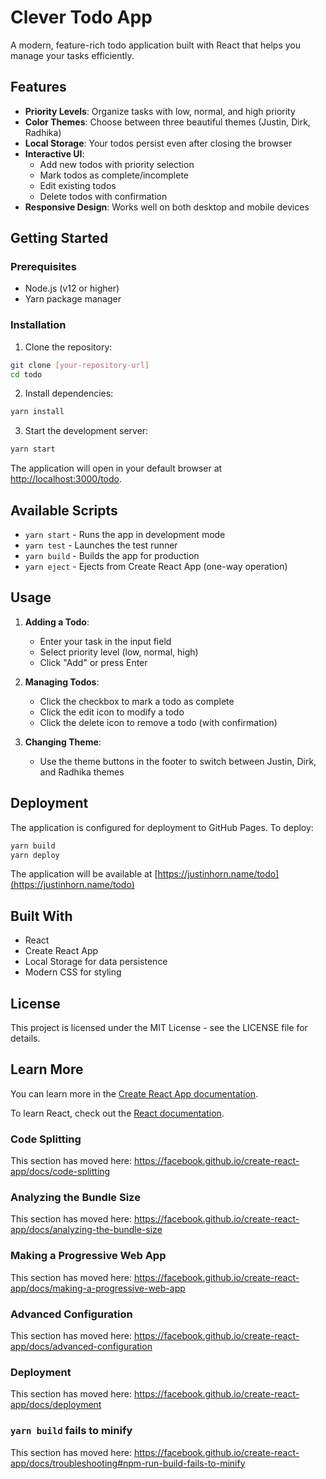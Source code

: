 # Clever Todo App

A modern, feature-rich todo application built with React that helps you manage your tasks efficiently.

## Features

- **Priority Levels**: Organize tasks with low, normal, and high priority
- **Color Themes**: Choose between three beautiful themes (Justin, Dirk, Radhika)
- **Local Storage**: Your todos persist even after closing the browser
- **Interactive UI**: 
  - Add new todos with priority selection
  - Mark todos as complete/incomplete
  - Edit existing todos
  - Delete todos with confirmation
- **Responsive Design**: Works well on both desktop and mobile devices

## Getting Started

### Prerequisites

- Node.js (v12 or higher)
- Yarn package manager

### Installation

1. Clone the repository:
```bash
git clone [your-repository-url]
cd todo
```

2. Install dependencies:
```bash
yarn install
```

3. Start the development server:
```bash
yarn start
```

The application will open in your default browser at [http://localhost:3000/todo](http://localhost:3000/todo).

## Available Scripts

- `yarn start` - Runs the app in development mode
- `yarn test` - Launches the test runner
- `yarn build` - Builds the app for production
- `yarn eject` - Ejects from Create React App (one-way operation)

## Usage

1. **Adding a Todo**:
   - Enter your task in the input field
   - Select priority level (low, normal, high)
   - Click "Add" or press Enter

2. **Managing Todos**:
   - Click the checkbox to mark a todo as complete
   - Click the edit icon to modify a todo
   - Click the delete icon to remove a todo (with confirmation)

3. **Changing Theme**:
   - Use the theme buttons in the footer to switch between Justin, Dirk, and Radhika themes

## Deployment

The application is configured for deployment to GitHub Pages. To deploy:

```bash
yarn build
yarn deploy
```

The application will be available at [https://justinhorn.name/todo](https://justinhorn.name/todo)

## Built With

- React
- Create React App
- Local Storage for data persistence
- Modern CSS for styling

## License

This project is licensed under the MIT License - see the LICENSE file for details.

## Learn More

You can learn more in the [Create React App documentation](https://facebook.github.io/create-react-app/docs/getting-started).

To learn React, check out the [React documentation](https://reactjs.org/).

### Code Splitting

This section has moved here: https://facebook.github.io/create-react-app/docs/code-splitting

### Analyzing the Bundle Size

This section has moved here: https://facebook.github.io/create-react-app/docs/analyzing-the-bundle-size

### Making a Progressive Web App

This section has moved here: https://facebook.github.io/create-react-app/docs/making-a-progressive-web-app

### Advanced Configuration

This section has moved here: https://facebook.github.io/create-react-app/docs/advanced-configuration

### Deployment

This section has moved here: https://facebook.github.io/create-react-app/docs/deployment

### `yarn build` fails to minify

This section has moved here: https://facebook.github.io/create-react-app/docs/troubleshooting#npm-run-build-fails-to-minify
